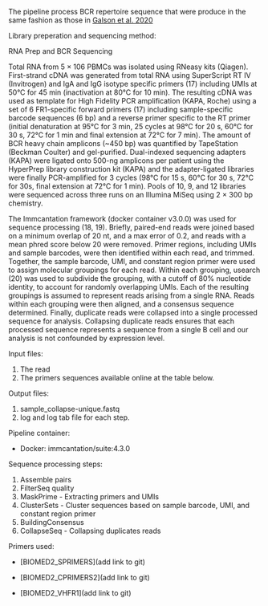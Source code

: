 The pipeline process BCR repertoire sequence that were produce in the same fashion as those in [Galson et al. 2020](https://www.frontiersin.org/articles/10.3389/fimmu.2020.605170)

Library preperation and sequencing method:


RNA Prep and BCR Sequencing

Total RNA from 5 × 106 PBMCs was isolated using RNeasy kits (Qiagen). First-strand cDNA was generated from total RNA using SuperScript RT IV (Invitrogen) and IgA and IgG isotype specific primers (17) including UMIs at 50°C for 45 min (inactivation at 80°C for 10 min).
The resulting cDNA was used as template for High Fidelity PCR amplification (KAPA, Roche) using a set of 6 FR1-specific forward primers (17) including sample-specific barcode sequences (6 bp) and a reverse primer specific to the RT primer (initial denaturation at 95°C for 3 min, 25 cycles at 98°C for 20 s, 60°C for 30 s, 72°C for 1 min and final extension at 72°C for 7 min). The amount of BCR heavy chain amplicons (~450 bp) was quantified by TapeStation (Beckman Coulter) and gel-purified.
Dual-indexed sequencing adapters (KAPA) were ligated onto 500-ng amplicons per patient using the HyperPrep library construction kit (KAPA) and the adapter-ligated libraries were finally PCR-amplified for 3 cycles (98°C for 15 s, 60°C for 30 s, 72°C for 30s, final extension at 72°C for 1 min). Pools of 10, 9, and 12 libraries were sequenced across three runs on an Illumina MiSeq using 2 × 300 bp chemistry.

The Immcantation framework (docker container v3.0.0) was used for sequence processing (18, 19). Briefly, paired-end reads were joined based on a minimum overlap of 20 nt, and a max error of 0.2, and reads with a mean phred score below 20 were removed. Primer regions, including UMIs and sample barcodes, were then identified within each read, and trimmed. Together, the sample barcode, UMI, and constant region primer were used to assign molecular groupings for each read. Within each grouping, usearch (20) was used to subdivide the grouping, with a cutoff of 80% nucleotide identity, to account for randomly overlapping UMIs. Each of the resulting groupings is assumed to represent reads arising from a single RNA. Reads within each grouping were then aligned, and a consensus sequence determined. Finally, duplicate reads were collapsed into a single processed sequence for analysis. Collapsing duplicate reads ensures that each processed sequence represents a sequence from a single B cell and our analysis is not confounded by expression level.


Input files:

1. The read 
2. The primers sequences available online at the table below.


Output files:

1. sample_collapse-unique.fastq
2. log and log tab file for each step.

Pipeline container:

* Docker: immcantation/suite:4.3.0


Sequence processing steps:

1. Assemble pairs
2. FilterSeq quality
3. MaskPrime - Extracting primers and UMIs
4. ClusterSets - Cluster sequences based on sample barcode, UMI, and constant region primer
5. BuildingConsensus
6. CollapseSeq - Collapsing duplicates reads


Primers used:

* [BIOMED2_SPRIMERS](add link to git)

* [BIOMED2_CPRIMERS2](add link to git)

* [BIOMED2_VHFR1](add link to git)

